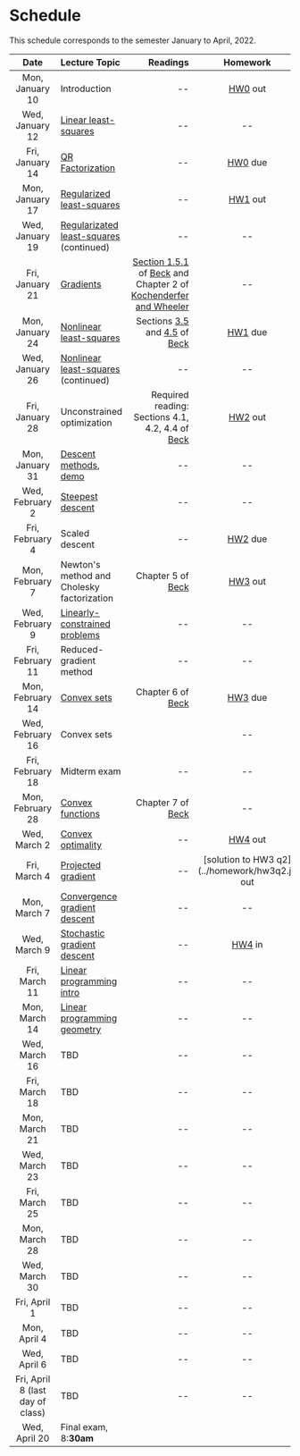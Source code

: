 [BeckLink]: https://epubs.siam.org/doi/book/10.1137/1.9781611973655
[KochenderferLink]: https://algorithmsbook.com/optimization/files/optimization.pdf

# Schedule

This schedule corresponds to the semester January to April, 2022.

| Date     | Lecture Topic | Readings  | Homework |
| :---:    |    :----   | ---: | :---: |
| Mon, January 10 | Introduction       | --  | [HW0](../homework/hw0) out |
| Wed, January 12 | [Linear least-squares](least-squares)   |    --   | -- |
| Fri, January 14 | [QR Factorization](qr-factorization) | -- | [HW0](../homework/hw0) due |
| Mon, January 17 | [Regularized least-squares](regularized-least-squares) | -- | [HW1](../homework/hw1) out|
| Wed, January 19 | [Regularizated least-squares](regularized-least-squares) (continued) | -- | -- | 
| Fri, January 21 | [Gradients](gradients) | [Section 1.5.1](https://doi.org/10.1137/1.9781611973655.ch3) of [Beck][BeckLink] and Chapter 2 of [Kochenderfer and Wheeler][KochenderferLink] | -- |
| Mon, January 24 | [Nonlinear least-squares](nonlinear-least-squares) | Sections [3.5](https://doi.org/10.1137/1.9781611973655.ch3) and [4.5](https://epubs.siam.org/doi/abs/10.1137/1.9781611973655.ch4) of [Beck][BeckLink] | [HW1](../homework/hw1) due |
| Wed, January 26 | [Nonlinear least-squares](nonlinear-least-squares) (continued) | -- | -- |
| Fri, January 28 | Unconstrained optimization | Required reading: Sections 4.1, 4.2, 4.4 of [Beck][BeckLink] | [HW2](../homework/hw2) out | 
| Mon, January 31 | [Descent methods](/notes/gradient-descent.pdf), [demo](/notes/gradient-descent) | -- | -- |
| Wed, February 2 | [Steepest descent](/notes/scaled-and-newton-descent.pdf) | -- | -- |
| Fri, February 4 | Scaled descent | -- | [HW2](../homework/hw2) due |
| Mon, February 7 | Newton's method and Cholesky factorization | Chapter 5 of [Beck][BeckLink] | [HW3](../homework/hw3) out |
| Wed, February 9 | [Linearly-constrained problems](/notes/linear-constraints.pdf) | -- | -- | 
| Fri, February 11 | Reduced-gradient method | -- | -- |
| Mon, February 14 | [Convex sets](/notes/convex-sets.pdf) |  Chapter 6 of [Beck][BeckLink]| [HW3](../homework/hw3) due |
| Wed, February 16 | Convex sets |  | -- |
| Fri, February 18 | Midterm exam | -- | -- |
| Mon, February 28 | [Convex functions](/notes/convex-functions.pdf) | Chapter 7 of [Beck][BeckLink] | -- |
| Wed, March 2 | [Convex optimality](/notes/normal-cone-optimality.pdf) | -- | [HW4](../homework/hw4.pdf) out |
| Fri, March 4 | [Projected gradient](/notes/projection.pdf) | -- | [solution to HW3 q2] (../homework/hw3q2.jl) out |
| Mon, March 7 | [Convergence gradient descent](/notes/convergence-gradient-descent.pdf) | -- | -- |
| Wed, March 9 | [Stochastic gradient descent](/notes/stochastic-gradient-descent.pdf) | -- | [HW4](../homework/hw4.pdf) in |
| Fri, March 11 | [Linear programming intro](/notes/lin-prog-apps.pdf) | -- | -- |
| Mon, March 14 | [Linear programming geometry](/notes/lp-geometry.pdf) |-- | -- |
| Wed, March 16 | TBD | -- | -- |
| Fri, March 18 | TBD | -- | -- |
| Mon, March 21 | TBD | -- | -- |
| Wed, March 23 | TBD | -- | -- |
| Fri, March 25 | TBD | -- | -- |
| Mon, March 28 | TBD | -- | -- |
| Wed, March 30 | TBD | -- | -- |
| Fri, April 1 | TBD | -- | -- | 
| Mon, April 4 | TBD | -- | -- |
| Wed, April 6 | TBD | -- | -- |
| Fri, April 8 (last day of class) | TBD | -- | -- |
| Wed, April 20| Final exam, 8:**30am** | | |
